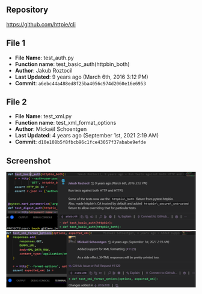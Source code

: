 ## Repository 
 https://github.com/httpie/cli

## File 1
- **File Name**: test_auth.py
- **Function name**: test_basic_auth(httpbin_both)
- **Author**:  Jakub Roztocil 
- **Last Updated**: 9 years ago (March 6th, 2016 3:12 PM)   
- **Commit**: `a6ebc44a488ed8f25ba4056c974d2060e16e6953` 

## File 2
- **File Name**: test_xml.py
- **Function name**: test_xml_format_options
- **Author**:   Mickaël Schoentgen 
- **Last Updated**:  4 years ago (September 1st, 2021 2:19 AM) 
- **Commit**: `d10e108b5f8fbcb96c1fce43057f37ababe9efde` 

## Screenshot
![1](output1.png)
![2](output2.png)